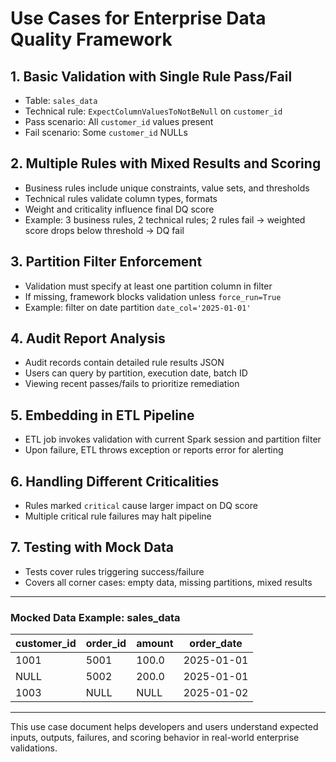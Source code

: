 # Use Cases for Enterprise Data Quality Framework

## 1. Basic Validation with Single Rule Pass/Fail

- Table: `sales_data`
- Technical rule: `ExpectColumnValuesToNotBeNull` on `customer_id`
- Pass scenario: All `customer_id` values present
- Fail scenario: Some `customer_id` NULLs

## 2. Multiple Rules with Mixed Results and Scoring

- Business rules include unique constraints, value sets, and thresholds
- Technical rules validate column types, formats
- Weight and criticality influence final DQ score
- Example: 3 business rules, 2 technical rules; 2 rules fail → weighted score drops below threshold → DQ fail

## 3. Partition Filter Enforcement

- Validation must specify at least one partition column in filter
- If missing, framework blocks validation unless `force_run=True`
- Example: filter on date partition `date_col='2025-01-01'`

## 4. Audit Report Analysis

- Audit records contain detailed rule results JSON
- Users can query by partition, execution date, batch ID
- Viewing recent passes/fails to prioritize remediation

## 5. Embedding in ETL Pipeline

- ETL job invokes validation with current Spark session and partition filter
- Upon failure, ETL throws exception or reports error for alerting

## 6. Handling Different Criticalities

- Rules marked `critical` cause larger impact on DQ score
- Multiple critical rule failures may halt pipeline

## 7. Testing with Mock Data

- Tests cover rules triggering success/failure
- Covers all corner cases: empty data, missing partitions, mixed results

---

### Mocked Data Example: sales_data

| customer_id | order_id | amount | order_date  |
|-------------|----------|--------|-------------|
| 1001        | 5001     | 100.0  | 2025-01-01  |
| NULL        | 5002     | 200.0  | 2025-01-01  |
| 1003        | NULL     | NULL   | 2025-01-02  |

---

This use case document helps developers and users understand expected inputs, outputs, failures, and scoring behavior in real-world enterprise validations.
